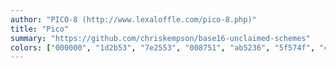 ```yaml
---
author: "PICO-8 (http://www.lexaloffle.com/pico-8.php)"
title: "Pico"
summary: "https://github.com/chriskempson/base16-unclaimed-schemes"
colors: ["000000", "1d2b53", "7e2553", "008751", "ab5236", "5f574f", "c2c3c7", "fff1e8", "ff004d", "ffa300", "fff024", "00e756", "29adff", "83769c", "ff77a8", "ffccaa"]
---
```

